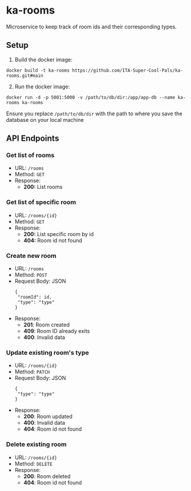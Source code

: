 # ka-rooms

Microservice to keep track of room ids and their corresponding types.

## Setup

1. Build the docker image:
```
docker build -t ka-rooms https://github.com/ITA-Super-Cool-Pals/ka-rooms.git#main
```

2. Run the docker image:
```
docker run -d -p 5001:5000 -v /path/to/db/dir:/app/app-db --name ka-rooms ka-rooms
```
Ensure you replace `/path/to/db/dir` with the path to where you save the database on your local machine

## API Endpoints

### Get list of rooms
- URL: `/rooms`
- Method: `GET`
- Response:
  - **200:** List rooms

### Get list of specific room
- URL: `/rooms/{id}`
- Method: `GET`
- Response:
  - **200:** List specific room by id
  - **404:** Room id not found

### Create new room
- URL: `/rooms`
- Method: `POST`
- Request Body: JSON
   ```
   {
	"roomId": id,
	"type": "type"
   }
   ```
- Response:
  - **201**: Room created
  - **409**: Room ID already exits
  - **400**: Invalid data

### Update existing room's type
- URL: `/rooms/{id}`
- Method: `PATCH`
- Request Body: JSON
   ```
   {
    "type": "type"
   }
   ```
- Response:
  - **200**: Room updated
  - **400**: Invalid data
  - **404**: Room id not found

### Delete existing room
- URL: `/rooms/{id}`
- Method: `DELETE`
- Response:
  - **200**: Room deleted
  - **404**: Room id not found
